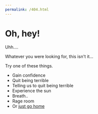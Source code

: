```yaml
---
permalink: /404.html
---
```

# Oh, hey!

Uhh....

Whatever you were looking for, this isn't it...

Try one of these things.

* Gain confidence
* Quit being terrible
* Telling us to quit being terrible
* Experience the sun
* Breath..
* Rage room
* Or [just go home](https://docs.i11n.io)